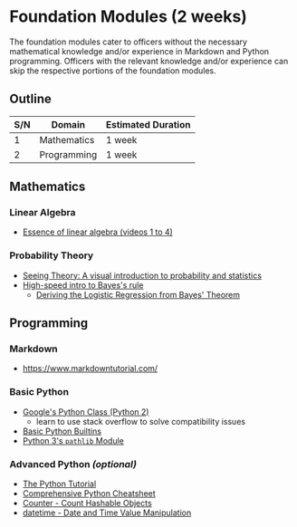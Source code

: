 #   Foundation Modules (2 weeks) 
The foundation modules cater to officers without the necessary mathematical knowledge and/or experience in Markdown and Python programming. Officers with the relevant knowledge and/or experience can skip the respective portions of the foundation modules.

##  Outline
| S/N | Domain      | Estimated Duration |
| --- | ----------- | ------------------ |
| 1   | Mathematics | 1 week             |
| 2   | Programming | 1 week             |


##  Mathematics

### Linear Algebra
*   [Essence of linear algebra (videos 1 to 4)](https://www.youtube.com/playlist?list=PLZHQObOWTQDPD3MizzM2xVFitgF8hE_ab)

### Probability Theory
*   [Seeing Theory: A visual introduction to probability and statistics](https://seeing-theory.brown.edu/index.html)
*   [High-speed intro to Bayes's rule](https://arbital.com/p/bayes_rule/?l=693)
    *   [Deriving the Logistic Regression from Bayes' Theorem](https://www.countbayesie.com/blog/2019/6/12/logistic-regression-from-bayes-theorem)


##  Programming

### Markdown
*   https://www.markdowntutorial.com/

### Basic Python
*   [Google's Python Class (Python 2)](https://developers.google.com/edu/python/)
    *   learn to use stack overflow to solve compatibility issues
*   [Basic Python Builtins](https://treyhunner.com/2019/05/python-builtins-worth-learning/)
*   [Python 3's `pathlib` Module](https://realpython.com/python-pathlib/)

### Advanced Python *(optional)*
*   [The Python Tutorial](https://docs.python.org/3/tutorial/)
*   [Comprehensive Python Cheatsheet](https://gto76.github.io/python-cheatsheet/)
*   [Counter - Count Hashable Objects](https://pymotw.com/3/collections/counter.html)
*   [datetime - Date and Time Value Manipulation](https://pymotw.com/3/datetime/)

